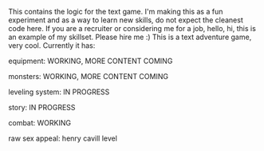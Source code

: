 This contains the logic for the text game. I'm making this as a fun experiment and as a way to learn new skills, do not expect the cleanest code here. If you are a recruiter or considering me for a job, hello, hi, this is an example of my skillset. Please hire me :)
This is a text adventure game, very cool. Currently it has:

equipment: WORKING, MORE CONTENT COMING

monsters: WORKING, MORE CONTENT COMING

leveling system: IN PROGRESS

story: IN PROGRESS

combat: WORKING

raw sex appeal: henry cavill level
